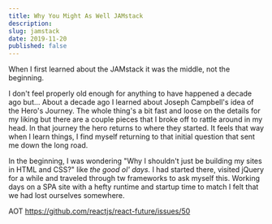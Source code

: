 ```yaml
---
title: Why You Might As Well JAMstack
description: 
slug: jamstack
date: 2019-11-20
published: false
---
```


When I first learned about the JAMstack it was the middle, not the beginning.

I don't feel properly old enough for anything to have happened a decade ago but... About a decade ago I learned about Joseph Campbell's idea of the Hero's Journey. The whole thing's a bit fast and loose on the details for my liking but there are a couple pieces that I broke off to rattle around in my head. In that journey the hero returns to where they started. It feels that way when I learn things, I find myself returning to that initial question that sent me down the long road.

In the beginning, I was wondering "Why I shouldn't just be building my sites in HTML and CSS?" like *the good ol' days.* I had started there, visited jQuery for a while and traveled through tw frameworks to ask myself this. Working days on a SPA site with a hefty runtime and startup time to match I felt that we had lost ourselves somewhere. 


AOT https://github.com/reactjs/react-future/issues/50
